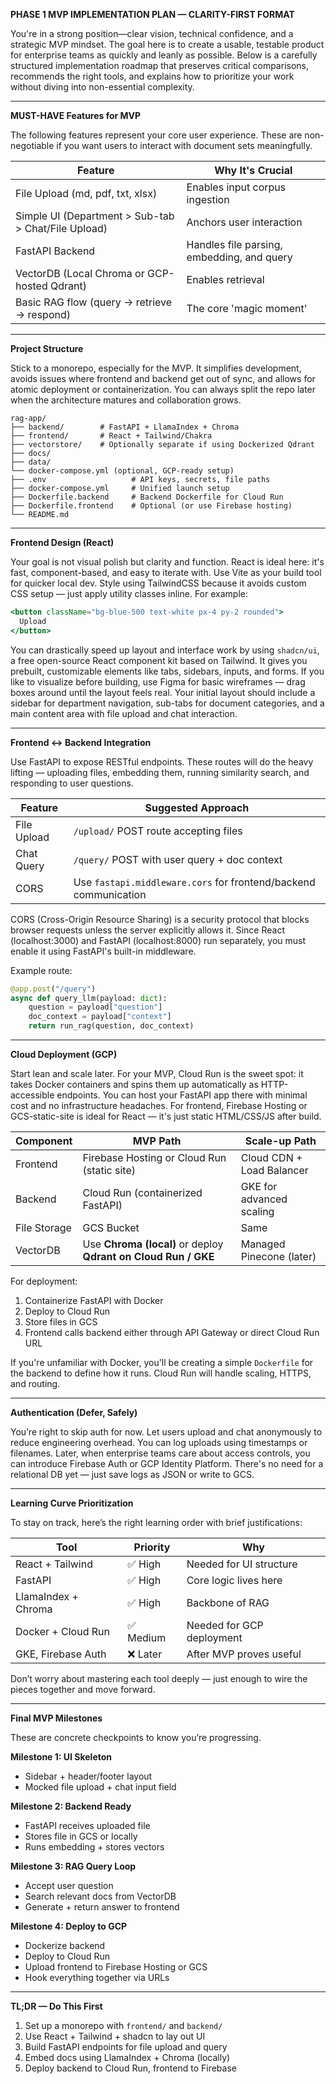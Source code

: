 **PHASE 1 MVP IMPLEMENTATION PLAN — CLARITY-FIRST FORMAT**

You're in a strong position—clear vision, technical confidence, and a strategic MVP mindset. The goal here is to create a usable, testable product for enterprise teams as quickly and leanly as possible. Below is a carefully structured implementation roadmap that preserves critical comparisons, recommends the right tools, and explains how to prioritize your work without diving into non-essential complexity.

---

**MUST-HAVE Features for MVP**

The following features represent your core user experience. These are non-negotiable if you want users to interact with document sets meaningfully.

| Feature                                             | Why It's Crucial                           |
| --------------------------------------------------- | ------------------------------------------ |
| File Upload (md, pdf, txt, xlsx)                    | Enables input corpus ingestion             |
| Simple UI (Department > Sub-tab > Chat/File Upload) | Anchors user interaction                   |
| FastAPI Backend                                     | Handles file parsing, embedding, and query |
| VectorDB (Local Chroma or GCP-hosted Qdrant)        | Enables retrieval                          |
| Basic RAG flow (query → retrieve → respond)         | The core 'magic moment'                    |

---

**Project Structure**

Stick to a monorepo, especially for the MVP. It simplifies development, avoids issues where frontend and backend get out of sync, and allows for atomic deployment or containerization. You can always split the repo later when the architecture matures and collaboration grows.

```
rag-app/
├── backend/        # FastAPI + LlamaIndex + Chroma
├── frontend/       # React + Tailwind/Chakra
├── vectorstore/    # Optionally separate if using Dockerized Qdrant
├── docs/      
├── data/    
└── docker-compose.yml (optional, GCP-ready setup)
├── .env                   # API keys, secrets, file paths
├── docker-compose.yml     # Unified launch setup
├── Dockerfile.backend     # Backend Dockerfile for Cloud Run
├── Dockerfile.frontend    # Optional (or use Firebase hosting)
└── README.md   
```

---

**Frontend Design (React)**

Your goal is not visual polish but clarity and function. React is ideal here: it's fast, component-based, and easy to iterate with. Use Vite as your build tool for quicker local dev. Style using TailwindCSS because it avoids custom CSS setup — just apply utility classes inline. For example:

```jsx
<button className="bg-blue-500 text-white px-4 py-2 rounded">
  Upload
</button>
```

You can drastically speed up layout and interface work by using `shadcn/ui`, a free open-source React component kit based on Tailwind. It gives you prebuilt, customizable elements like tabs, sidebars, inputs, and forms. If you like to visualize before building, use Figma for basic wireframes — drag boxes around until the layout feels real. Your initial layout should include a sidebar for department navigation, sub-tabs for document categories, and a main content area with file upload and chat interaction.

---

**Frontend <-> Backend Integration**

Use FastAPI to expose RESTful endpoints. These routes will do the heavy lifting — uploading files, embedding them, running similarity search, and responding to user questions.

| Feature     | Suggested Approach                                               |
| ----------- | ---------------------------------------------------------------- |
| File Upload | `/upload/` POST route accepting files                            |
| Chat Query  | `/query/` POST with user query + doc context                     |
| CORS        | Use `fastapi.middleware.cors` for frontend/backend communication |

CORS (Cross-Origin Resource Sharing) is a security protocol that blocks browser requests unless the server explicitly allows it. Since React (localhost:3000) and FastAPI (localhost:8000) run separately, you must enable it using FastAPI's built-in middleware.

Example route:

```python
@app.post("/query")
async def query_llm(payload: dict):
    question = payload["question"]
    doc_context = payload["context"]
    return run_rag(question, doc_context)
```

---

**Cloud Deployment (GCP)**

Start lean and scale later. For your MVP, Cloud Run is the sweet spot: it takes Docker containers and spins them up automatically as HTTP-accessible endpoints. You can host your FastAPI app there with minimal cost and no infrastructure headaches. For frontend, Firebase Hosting or GCS-static-site is ideal for React — it's just static HTML/CSS/JS after build.

| Component    | MVP Path                                                       | Scale-up Path             |
| ------------ | -------------------------------------------------------------- | ------------------------- |
| Frontend     | Firebase Hosting or Cloud Run (static site)                    | Cloud CDN + Load Balancer |
| Backend      | Cloud Run (containerized FastAPI)                              | GKE for advanced scaling  |
| File Storage | GCS Bucket                                                     | Same                      |
| VectorDB     | Use **Chroma (local)** or deploy **Qdrant on Cloud Run / GKE** | Managed Pinecone (later)  |

For deployment:

1. Containerize FastAPI with Docker
2. Deploy to Cloud Run
3. Store files in GCS
4. Frontend calls backend either through API Gateway or direct Cloud Run URL

If you're unfamiliar with Docker, you'll be creating a simple `Dockerfile` for the backend to define how it runs. Cloud Run will handle scaling, HTTPS, and routing.

---

**Authentication (Defer, Safely)**

You’re right to skip auth for now. Let users upload and chat anonymously to reduce engineering overhead. You can log uploads using timestamps or filenames. Later, when enterprise teams care about access controls, you can introduce Firebase Auth or GCP Identity Platform. There's no need for a relational DB yet — just save logs as JSON or write to GCS.

---

**Learning Curve Prioritization**

To stay on track, here’s the right learning order with brief justifications:

| Tool                | Priority | Why                       |
| ------------------- | -------- | ------------------------- |
| React + Tailwind    | ✅ High   | Needed for UI structure   |
| FastAPI             | ✅ High   | Core logic lives here     |
| LlamaIndex + Chroma | ✅ High   | Backbone of RAG           |
| Docker + Cloud Run  | ✅ Medium | Needed for GCP deployment |
| GKE, Firebase Auth  | ❌ Later  | After MVP proves useful   |

Don’t worry about mastering each tool deeply — just enough to wire the pieces together and move forward.

---

**Final MVP Milestones**

These are concrete checkpoints to know you’re progressing.

**Milestone 1: UI Skeleton**

* Sidebar + header/footer layout
* Mocked file upload + chat input field

**Milestone 2: Backend Ready**

* FastAPI receives uploaded file
* Stores file in GCS or locally
* Runs embedding + stores vectors

**Milestone 3: RAG Query Loop**

* Accept user question
* Search relevant docs from VectorDB
* Generate + return answer to frontend

**Milestone 4: Deploy to GCP**

* Dockerize backend
* Deploy to Cloud Run
* Upload frontend to Firebase Hosting or GCS
* Hook everything together via URLs

---

**TL;DR — Do This First**

1. Set up a monorepo with `frontend/` and `backend/`
2. Use React + Tailwind + shadcn to lay out UI
3. Build FastAPI endpoints for file upload and query
4. Embed docs using LlamaIndex + Chroma (locally)
5. Deploy backend to Cloud Run, frontend to Firebase
